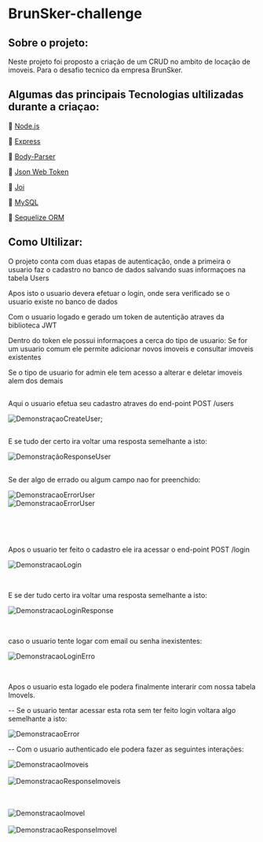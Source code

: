 # BrunSker-challenge

## Sobre o projeto: 

<p>Neste projeto foi proposto a criação de um CRUD no ambito de locação de imoveis. Para o desafio tecnico da empresa BrunSker. </p>

## Algumas das principais Tecnologias ultilizadas durante a criaçao:

<p>🔗 <a href="https://nodejs.org/pt-br/docs/" target="_blank">Node.js</a></p>
<p>🔗 <a href="https://expressjs.com/pt-br/" target="_blank">Express</a></p>
<p>🔗 <a href="https://www.npmjs.com/package/body-parser" target="_blank">Body-Parser</a></p>
<p>🔗 <a href="https://jwt.io/" target="_blank">Json Web Token</a></p>
<p>🔗 <a href="https://joi.dev/api/?v=17.5.0" target="_blank">Joi</a></p>
<p>🔗 <a href="https://www.mysql.com/" target="_blank">MySQL</a></p>
<p>🔗 <a href="https://sequelize.org/" target="_blank">Sequelize ORM</a></p>

##

## Como Ultilizar:

<p>O projeto conta com duas etapas de autenticação, onde a primeira o usuario faz o cadastro no banco de dados salvando suas informaçoes na tabela Users <p>
  <p>Apos isto o usuario devera efetuar o login, onde sera verificado se o usuario existe no banco de dados <p/>
  <p>Com o usuario logado e gerado um token de autentição atraves da biblioteca JWT <p/>
  
<p>Dentro do token ele possui informaçoes a cerca do tipo de usuario: Se for um usuario comum ele permite adicionar novos imoveis e consultar imoveis existentes </p>

<p>Se o tipo de usuario for admin ele tem acesso a alterar e deletar imoveis alem dos demais</p>

##
 
 Aqui o usuario efetua seu cadastro atraves do end-point POST /users
 
![DemonstraçaoCreateUser](/images/UserImages/UserCreate.png);

##

E se tudo der certo ira voltar uma resposta semelhante a isto:

![DemonstraçãoResponseUser](/images/UserImages/UserResponse.png)

##

Se der algo de errado ou algum campo nao for preenchido:

![DemonstracaoErrorUser](/images/UserImages/UserError.png)
<br/>
![DemonstracaoErrorUser](/images/UserImages/UserErrorP.png)

##

<br/>

<br/>


Apos o usuario ter feito o cadastro ele ira acessar o end-point POST /login

![DemonstracaoLogin](/images/LoginImages/Login.png)

<br/>

E se der tudo certo ira voltar uma resposta semelhante a isto: 

![DemonstracaoLoginResponse](/images/LoginImages/LoginResponse.png)

<br/>

caso o usuario tente logar com email ou senha inexistentes:

![DemonstracaoLoginErro](/images/LoginImages/LoginError.png)

<br/>

Apos o usuario esta logado ele podera finalmente interarir com nossa tabela Imovels.

  -- Se o usuario tentar acessar esta rota sem ter feito login voltara algo semelhante a isto:

![DemonstracaoError](/images/ImoveisImages/GetError.png)

  -- Com o usuario authenticado ele podera fazer as seguintes interações:
  
  ![DemonstracaoImoveis](/images/ImoveisImages/GetImoveis.png)
  <br/>
  <br/>
  ![DemonstracaoResponseImoveis](/images/ImoveisImages/GetResponse.png)
  <br/>
  <br/>
  <br/>
  
  ![DemonstracaoImovel](/images/ImoveisImages/GetIDImoveis.png)
  <br/>
  <br/>
  ![DemonstracaoResponseImovel](/images/ImoveisImages/GetIDResponse.png)
  <br/>
  <br/>
  <br/>



